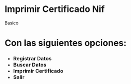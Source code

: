 # Imprimir Certificado Nif
<p>Basico</p>

<h1>Con las siguientes opciones:</h1>

<h3>
    <ul>
        <li>
            Registrar Datos
        </li>
        <li>
            Buscar Datos
        </li>
        <li>
            Imprimir Certificado
        </li>
        <li>
            Salir
        </li>
    </ul>
</h3>
